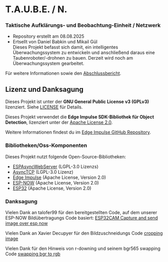 # T.A.U.B.E. / N.
### Taktische Aufklärungs- und Beobachtung-Einheit / Netzwerk
- Repository erstellt am 08.08.2025
- Ertsellt von Daniel Babkin und Mikail Gül
\
Dieses Projekt befasst sich damit, ein intelligentes Überwachungssystem zu entwickeln und anschließend daraus eine Taubenroboter/-drohnen zu bauen.
Derzeit wird noch am Überwachungssystem gearbeitet.

Für weitere Informationen sowie den [Abschlussbericht](docs/abschlussbericht.md).

## Lizenz und Danksagung
Dieses Projekt ist unter der **GNU General Public License v3 (GPLv3)** lizenziert.
Siehe [LICENSE](LICENSE) für Details.

Dieses Projekt verwendet die **Edge Impulse SDK-Bibliothek für Object Detection**, lizenziert unter der [Apache License 2.0](http://www.apache.org/licenses/LICENSE-2.0).

Weitere Informationen findest du im [Edge Impulse GitHub Repository](https://github.com/edgeimpulse/firmware-arduino).

### Bibliotheken/Oss-Komponenten
Dieses Projekt nutzt folgende Open-Source-Bibliotheken:
- [ESPAsyncWebServer](https://github.com/ESP32Async/ESPAsyncWebServer) (LGPL-3.0 Lizenzs)
- [AsyncTCP](https://github.com/ESP32Async/AsyncTCP) (LGPL-3.0 Lizenz)
- [Edge Impulse](https://docs.edgeimpulse.com/hardware/deployments/run-arduino-2-0) (Apache License, Version 2.0)
- [ESP-NOW](https://www.espressif.com/en/solutions/low-power-solutions/esp-now) (Apache License, Version 2.0)
- [ESP32](https://github.com/espressif/arduino-esp32) (Apache License, Version 2.0)

### Danksagung
Vielen Dank an talofer99 für den bereitgestellten Code, auf dem unserer ESP-NOW Bildübertragungs Code basiert: [ESP32CAM Capture and send image over esp now](https://github.com/talofer99/ESP32CAM-Capture-and-send-image-over-esp-now)

Vielen Dank an Xavier Decupyer für den Bildzuschneidungs Code [cropping image](https://simplyexplained.com/blog/esp32-cam-cropping-images-on-device/)

Vielen Dank für den Hinweis von r-downing und seinem bgr565 swapping Code [swapping bgr to rgb](https://github.com/espressif/esp32-camera/issues/422?utm_source=chatgpt.com)




